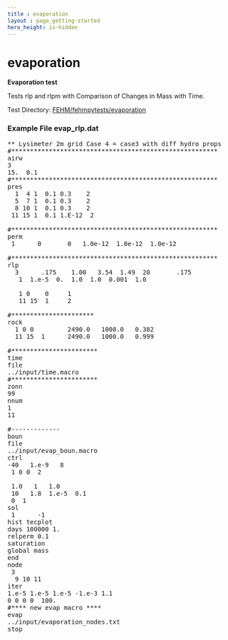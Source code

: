 ```yaml
---
title : evaporation
layout : page_getting-started
hero_height: is-hidden
---
```


# evaporation

**Evaporation test**

Tests rlp and rlpm with  Comparison of Changes in Mass with Time.


Test Directory: [FEHM/fehmpytests/evaporation](https://github.com/lanl/FEHM/tree/master/fehmpytests/evaporation)


### Example File  evap_rlp.dat
<pre>
** Lysimeter 2m grid Case 4 = case3 with diff hydro props
#*******************************************************
airw
3
15.  0.1
#*******************************************************
pres
  1  4 1  0.1 0.3    2
  5  7 1  0.1 0.3    2
  8 10 1  0.1 0.3    2
 11 15 1  0.1 1.E-12  2

#*******************************************************
perm
 1      0       0   1.0e-12  1.0e-12  1.0e-12

#*******************************************************
rlp
  3      .175    1.00   3.54  1.49  20       .175
   1  1.e-5  0.  1.0  1.0  0.001  1.0

   1 0    0     1
   11 15  1     2

#**********************
rock
  1 0 0         2490.0   1000.0   0.382
  11 15  1      2490.0   1000.0   0.999

#***********************
time
file
../input/time.macro
#***********************
zonn
99
nnum
1
11

#-------------
boun
file
../input/evap_boun.macro
ctrl
-40   1.e-9   8
 1 0 0  2

 1.0   1   1.0
 10   1.8  1.e-5  0.1
 0  1
sol
 1      -1
hist tecplot
days 100000 1.
relperm 0.1
saturation
global mass
end
node
 3
  9 10 11
iter
1.e-5 1.e-5 1.e-5 -1.e-3 1.1
0 0 0 0  100.
#**** new evap macro ****
evap
../input/evaporation_nodes.txt
stop
</pre>

